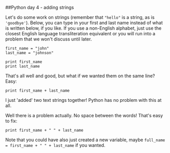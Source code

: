 ##Python day 4 - adding strings
 
Let's do some work on strings (remember that ```"hello"``` is a string, as is ```'goodbye'```). 
Below, you can type in your first and last name instead of what is written below, if you like. 
If you use a non-English alphabet, just use the closest English language transliteration equivalent or you 
will run into a problem that we won't discuss until later.

``` 
first_name = "john"
last_name = "johnson"
 
print first_name
print last_name
```
 
That's all well and good, but what if we wanted them on the same line? Easy:
``` 
print first_name + last_name
``` 
 
 
 
I just 'added' two text strings together! Python has no problem with this at all.
 
Well there is a problem actually. No space between the words! That's easy to fix:

``` 
print first_name + " " + last_name
``` 
 
 
Note that you could have also just created a new variable, maybe ```full_name = first_name + " " + last_name``` if you wanted.
